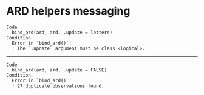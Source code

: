 # ARD helpers messaging

    Code
      bind_ard(ard, ard, .update = letters)
    Condition
      Error in `bind_ard()`:
      ! The `.update` argument must be class <logical>.

---

    Code
      bind_ard(ard, ard, .update = FALSE)
    Condition
      Error in `bind_ard()`:
      ! 27 duplicate observations found.

